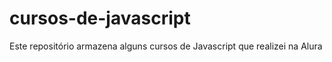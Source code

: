# cursos-de-javascript
 Este repositório armazena alguns cursos de Javascript que realizei na Alura
